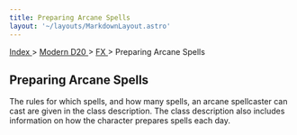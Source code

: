 ```yaml
---
title: Preparing Arcane Spells
layout: '~/layouts/MarkdownLayout.astro'
---
```


[ Index ](/) > [ Modern D20 ](/modern.d20.srd) > [ FX ](/modern.d20.srd/fx) > Preparing Arcane Spells

##  Preparing Arcane Spells

The rules for which spells, and how many spells, an arcane spellcaster can
cast are given in the class description. The class description also includes
information on how the character prepares spells each day.


